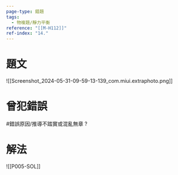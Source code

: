 ```yaml
---
page-type: 錯題
tags:
  - 物複題/靜力平衡
reference: "[[M-H112]]"
ref-index: "14."
---
```

# 題文
![[Screenshot_2024-05-31-09-59-13-139_com.miui.extraphoto.png]]
# 曾犯錯誤
#錯誤原因/推導不踏實或混亂無章 
?
# 解法
![[P005-SOL]]